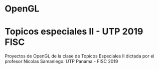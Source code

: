 # OpenGL
Topicos especiales II - UTP 2019 FISC
======================================
Proyectos de OpenGL de la clase de Topicos Especiales II dictada por el profesor Nicolas Samaniego. UTP Panama - FISC 2019
